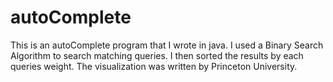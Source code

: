 # autoComplete
This is an autoComplete program that I wrote in java. I used a Binary Search Algorithm to search matching queries. I then sorted the results by each queries weight. The visualization was written by Princeton University.
